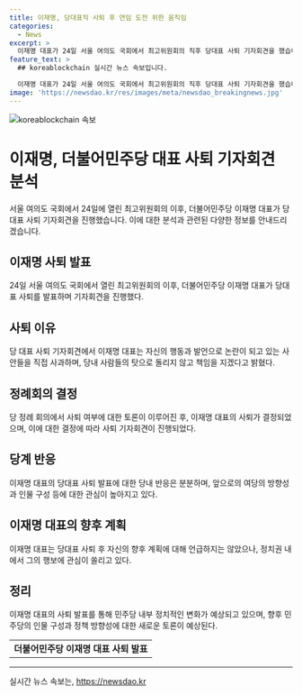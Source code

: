 ```yaml
---
title: 이재명, 당대표직 사퇴 후 연임 도전 위한 움직임
categories:
  - News
excerpt: >
  이재명 대표가 24일 서울 여의도 국회에서 최고위원회의 직후 당대표 사퇴 기자회견을 했습니다. 노컷뉴스와 함께 세상을 바꾸고 싶다면 각종 제보를 기다립니다. ※CBS노컷뉴스, 비리, 부당대우, 사건사고, 미담 등 모든 얘깃거리를 jebo@cbs.co.kr 또는 @노컷뉴스로 알려주세요. [링크]
feature_text: >
  ## koreablockchain 실시간 뉴스 속보입니다.

  이재명 대표가 24일 서울 여의도 국회에서 최고위원회의 직후 당대표 사퇴 기자회견을 했습니다. 노컷뉴스와 함께 세상을 바꾸고 싶다면 각종 제보를 기다립니다. ※CBS노컷뉴스, 비리, 부당대우, 사건사고, 미담 등 모든 얘깃거리를 jebo@cbs.co.kr 또는 @노컷뉴스로 알려주세요. [링크]
image: 'https://newsdao.kr/res/images/meta/newsdao_breakingnews.jpg'
---
```


<p><img src="https://newsdao.kr/res/images/meta/newsdao_breakingnews.jpg" alt="koreablockchain 속보" /></p>

<h1>이재명, 더불어민주당 대표 사퇴 기자회견 분석</h1>

<p>서울 여의도 국회에서 24일에 열린 최고위원회의 이후, 더불어민주당 이재명 대표가 당 대표 사퇴 기자회견을 진행했습니다. 이에 대한 분석과 관련된 다양한 정보를 안내드리겠습니다.</p>

<h2>이재명 사퇴 발표</h2>

<p data-ke-size="size16">24일 서울 여의도 국회에서 열린 최고위원회의 이후, 더불어민주당 이재명 대표가 당대표 사퇴를 발표하며 기자회견을 진행했다.</p>

<h2>사퇴 이유</h2>

<p data-ke-size="size16">당 대표 사퇴 기자회견에서 이재명 대표는 자신의 행동과 발언으로 논란이 되고 있는 사안들을 직접 사과하며, 당내 사람들의 탓으로 돌리지 않고 책임을 지겠다고 밝혔다.</p>

<h2>정례회의 결정</h2>

<p data-ke-size="size16">당 정례 회의에서 사퇴 여부에 대한 토론이 이루어진 후, 이재명 대표의 사퇴가 결정되었으며, 이에 대한 결정에 따라 사퇴 기자회견이 진행되었다.</p>

<h2>당계 반응</h2>

<p data-ke-size="size16">이재명 대표의 당대표 사퇴 발표에 대한 당내 반응은 분분하며, 앞으로의 여당의 방향성과 인물 구성 등에 대한 관심이 높아지고 있다.</p>

<h2>이재명 대표의 향후 계획</h2>

<p data-ke-size="size16">이재명 대표는 당대표 사퇴 후 자신의 향후 계획에 대해 언급하지는 않았으나, 정치권 내에서 그의 행보에 관심이 쏠리고 있다.</p>

<h2>정리</h2>

<p data-ke-size="size16">이재명 대표의 사퇴 발표를 통해 민주당 내부 정치적인 변화가 예상되고 있으며, 향후 민주당의 인물 구성과 정책 방향성에 대한 새로운 토론이 예상된다.</p>

<table>
  <tr>
    <td style="text-align: center; height: 17px;"><b>더불어민주당 이재명 대표 사퇴 발표</b></td>
  </tr>
</table>

<hr>
실시간 뉴스 속보는, <a href="https://newsdao.kr" rel="dofollow">https://newsdao.kr</a>



